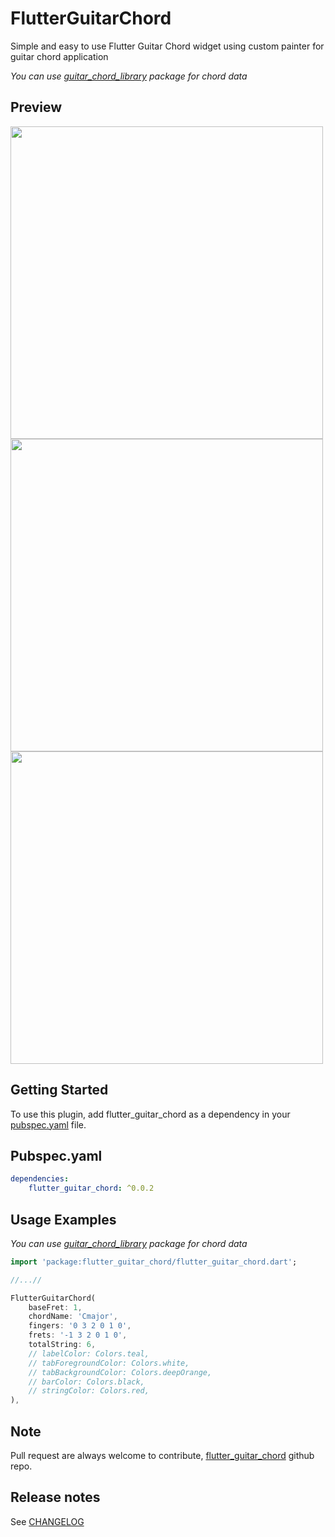 # FlutterGuitarChord

Simple and easy to use Flutter Guitar Chord widget using custom painter for guitar chord application

_You can use [guitar_chord_library](https://pub.dev/packages/guitar_chord_library) package for chord data_

## Preview

<img src="https://raw.githubusercontent.com/ygnCybernoob/flutter_guitar_chord/main/preview/preview1.gif" height="500em">
<img src="https://raw.githubusercontent.com/ygnCybernoob/flutter_guitar_chord/main/preview/preview2.gif" height="500em">
<img src="https://raw.githubusercontent.com/ygnCybernoob/flutter_guitar_chord/main/preview/preview2.gif" height="500em">

## Getting Started

To use this plugin, add flutter_guitar_chord as a dependency in your [pubspec.yaml](https://flutter.io/using-packages/) file.

## Pubspec.yaml

```yaml
dependencies:
    flutter_guitar_chord: ^0.0.2
```

## Usage Examples

_You can use [guitar_chord_library](https://pub.dev/packages/guitar_chord_library) package for chord data_

```dart
import 'package:flutter_guitar_chord/flutter_guitar_chord.dart';

//...//

FlutterGuitarChord(
    baseFret: 1,
    chordName: 'Cmajor',
    fingers: '0 3 2 0 1 0',
    frets: '-1 3 2 0 1 0',
    totalString: 6,
    // labelColor: Colors.teal,
    // tabForegroundColor: Colors.white,
    // tabBackgroundColor: Colors.deepOrange,
    // barColor: Colors.black,
    // stringColor: Colors.red,
),
```

## Note

Pull request are always welcome to contribute, [flutter_guitar_chord](https://github.com/ygnCybernoob/flutter_guitar_chord/) github repo.

## Release notes

See [CHANGELOG](https://github.com/ygnCybernoob/flutter_guitar_chord/blob/main/CHANGELOG.md)

